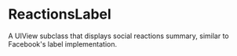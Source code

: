 # ReactionsLabel
A UIView subclass that displays social reactions summary, similar to Facebook's label implementation.

